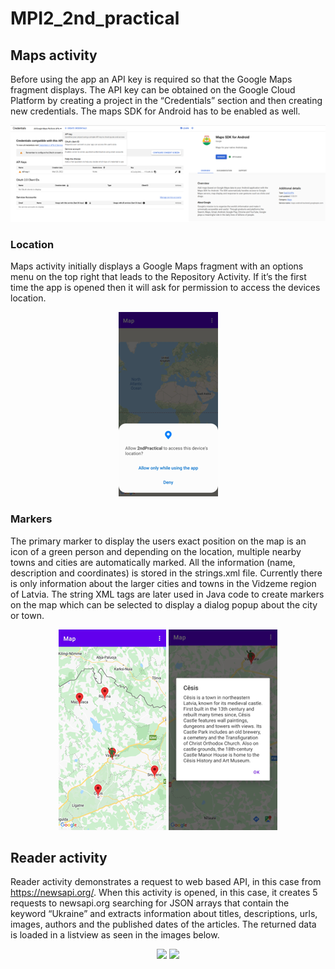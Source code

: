 # MPI2_2nd_practical
## Maps activity
Before using the app an API key is required so that the Google Maps fragment displays. The API key can be obtained on the Google Cloud Platform by creating a project in the “Credentials” section and then creating new credentials. The maps SDK for Android has to be enabled as well.

<p align="center">
  <img src="preview/picture1.png?raw=true" />
</p>

### Location
Maps activity initially displays a Google Maps fragment with an options menu on the top right that leads to the Repository Activity. If it’s the first time the app is opened then it will ask for permission to access the devices location.

<p align="center">
  <img src="preview/picture2.png?raw=true" />
</p>

### Markers
The primary marker to display the users exact position on the map is an icon of a green person and depending on the location, multiple nearby towns and cities are automatically marked. All the information (name, description and coordinates) is stored in the strings.xml file. Currently there is only information about the larger cities and towns in the Vidzeme region of Latvia. The string XML tags are later used in Java code to create markers on the map which can be selected to display a dialog popup about the city or town.

<p align="center">
  <img src="preview/picture3.png?raw=true" />
  <img src="preview/picture4.png?raw=true" />
</p>

## Reader activity
Reader activity demonstrates a request to web based API, in this case from https://newsapi.org/. When this activity is opened, in this case, it creates 5 requests to newsapi.org searching for JSON arrays that contain the keyword “Ukraine” and extracts information about titles, descriptions, urls, images, authors and the published dates of the articles. The returned data is loaded in a listview as seen in the images below.

<p align="center">
  <img src="preview/picture5.png?raw=true" />
  <img src="preview/picture6.png?raw=true" />
</p>
